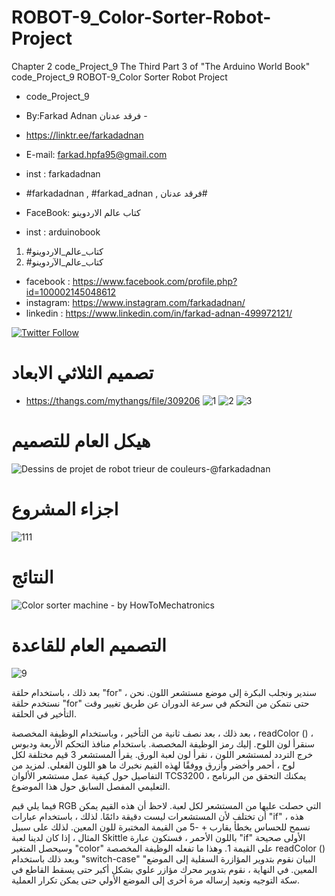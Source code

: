 # ROBOT-9_Color-Sorter-Robot-Project
Chapter 2 code_Project_9 The Third Part 3 of "The Arduino World Book" code_Project_9 ROBOT-9_Color Sorter Robot Project

- code_Project_9

-  By:Farkad Adnan فرقد عدنان -
- https://linktr.ee/farkadadnan

 - E-mail: farkad.hpfa95@gmail.com 
- inst : farkadadnan 
- #farkadadnan , #farkad_adnan , فرقد عدنان# 
- FaceBook: كتاب عالم الاردوينو 
- inst : arduinobook
1. #كتاب_عالم_الاردوينو
2. #كتاب_عالم_الآردوينو 

* facebook : https://www.facebook.com/profile.php?id=100002145048612
* instagram:  https://www.instagram.com/farkadadnan/
* linkedin : https://www.linkedin.com/in/farkad-adnan-499972121/

 <p>
 <a href='https://mobile.twitter.com/farkadadnan'>
        <img alt="Twitter Follow" src="https://img.shields.io/twitter/follow/farkadadnan?label=%40farkadadnan&style=social" alt='Twitter' align="center"/>
    </a>
</p>

# تصميم الثلاثي الابعاد
- https://thangs.com/mythangs/file/309206
 ![1](https://user-images.githubusercontent.com/35774039/187932405-41718256-21ee-4ef9-8931-0b3947c71b52.PNG)
![2](https://user-images.githubusercontent.com/35774039/187932408-ae5f80cf-6cca-4407-88e6-446887ccb551.PNG)
![3](https://user-images.githubusercontent.com/35774039/187932410-d200f84b-4afa-456c-921d-ef36a7649031.PNG)



# هيكل العام للتصميم
![Dessins de projet de robot trieur de couleurs-@farkadadnan](https://user-images.githubusercontent.com/35774039/187932493-7b48e46b-1be6-4c5f-8068-2089eb674d3e.jpg)



# اجزاء المشروع 
![111](https://user-images.githubusercontent.com/35774039/187932565-78f084ee-b825-41d6-822e-904718cbe5f1.PNG)

# النتائج

![Color sorter machine - by HowToMechatronics](https://user-images.githubusercontent.com/35774039/187932624-f223d2af-8001-4dc9-8924-664a53312d8d.jpg)



# التصميم العام للقاعدة 
![9](https://user-images.githubusercontent.com/35774039/187932707-025ba059-5b07-4dca-909b-d6f583214d37.PNG)

بعد ذلك ، باستخدام حلقة "for" ، سندير ونجلب البكرة إلى موضع مستشعر اللون. نحن نستخدم حلقة "for" حتى نتمكن من التحكم في سرعة الدوران عن طريق تغيير وقت التأخير في الحلقة.

بعد ذلك ، بعد نصف ثانية من التأخير ، وباستخدام الوظيفة المخصصة ، readColor () ، سنقرأ لون اللوح. إليك رمز الوظيفة المخصصة. باستخدام منافذ التحكم الأربعة ودبوس خرج التردد لمستشعر اللون ، نقرأ لون لعبة الورق. يقرأ المستشعر 3 قيم مختلفة لكل لوح ، أحمر وأخضر وأزرق ووفقًا لهذه القيم نخبرك ما هو اللون الفعلي. لمزيد من التفاصيل حول كيفية عمل مستشعر الألوان TCS3200 ، يمكنك التحقق من البرنامج التعليمي المفصل السابق حول هذا الموضوع.

فيما يلي قيم RGB التي حصلت عليها من المستشعر لكل لعبة. لاحظ أن هذه القيم يمكن أن تختلف لأن المستشعرات ليست دقيقة دائمًا. لذلك ، باستخدام عبارات "if" هذه ، نسمح للحساس بخطأ يقارب + -5 من القيمة المختبرة للون المعين. لذلك على سبيل المثال ، إذا كان لدينا لعبة Skittle باللون الأحمر ، فستكون عبارة "if" الأولى صحيحة وسيحصل المتغير "color" على القيمة 1. وهذا ما تفعله الوظيفة المخصصة readColor () وبعد ذلك باستخدام "switch-case" "البيان نقوم بتدوير المؤازرة السفلية إلى الموضع المعين. في النهاية ، نقوم بتدوير محرك مؤازر علوي بشكل أكبر حتى يسقط القاطع في سكة التوجيه ونعيد إرساله مرة أخرى إلى الموضع الأولي حتى يمكن تكرار العملية.
 
